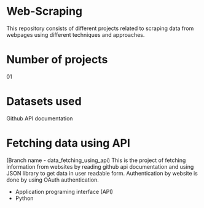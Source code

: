 # Web-Scraping
This repository consists of different projects related to scraping data from webpages using different techniques and approaches.

# Number of projects
01

# Datasets used
Github API documentation

# Fetching data using API
(Branch name - data_fetching_using_api) This is the project of fetching information from websites by reading github api documentation and using JSON library to get data in user readable form. Authentication by website is done by using OAuth authentication.
- Application programing interface (API)
- Python
